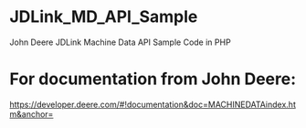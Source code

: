 # JDLink_MD_API_Sample
John Deere JDLink Machine Data API Sample Code in PHP


# For documentation from John Deere:

https://developer.deere.com/#!documentation&doc=MACHINEDATAindex.htm&anchor=

